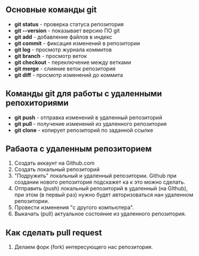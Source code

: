 ## Основные команды git

* __git status__ - проверка статуса репозитория
* __git --version__ - показывает версию ПО git
* __git add__ - добавление файлов в индекс
* __git commit__ - фиксация изменений в репозитории
* __git log__ - просмотр журнала коммитов
* __git branch__ - просмотр веток
* __git checkout__ - переключение между ветками
* __git merge__ - слияние веток репозитория
* __git diff__ - просмотр изменений до коммита

## Команды git для работы с удаленными репохиториями

* __git push__ - отправка изменений в удаленный репозиторий
* __git pull__ - получение изменений из удаленного репозитория
* __git clone__ - копирует репозиторий по заданной ссылке

## Рабаота с удаленным репозиторием

1. Создать аккаунт на Github.com
2. Создать локальный репозиторий
3. "Подружить" локальный и удаленный репозитории. Github при создании нового репозитория подскажет ка к это можно сделать.
4. Отправить (push) локальный репозиторий в удаленный (на GIthub), при этом (в первый раз) нужно будет авторизоваться нан удаленном репозитории.
5. Провести изменения "с другого компьютера".
6. Выкачать (pull) актуальное состояние из удаленного репозитория.

## Как сделать pull request

1. Делаем форк (fork) интересующего нас репозитория.